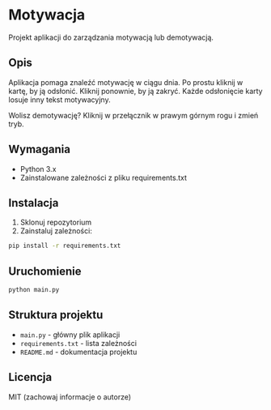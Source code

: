 # Motywacja

Projekt aplikacji do zarządzania motywacją lub demotywacją.

## Opis

Aplikacja pomaga znaleźć motywację w ciągu dnia.
Po prostu kliknij w kartę, by ją odsłonić.
Kliknij ponownie, by ją zakryć.
Każde odsłonięcie karty losuje inny tekst motywacyjny.

Wolisz demotywację?
Kliknij w przełącznik w prawym górnym rogu i zmień tryb.

## Wymagania

- Python 3.x
- Zainstalowane zależności z pliku requirements.txt

## Instalacja

1. Sklonuj repozytorium
2. Zainstaluj zależności:
```bash
pip install -r requirements.txt
```

## Uruchomienie

```bash
python main.py
```

## Struktura projektu

- `main.py` - główny plik aplikacji
- `requirements.txt` - lista zależności
- `README.md` - dokumentacja projektu

## Licencja

MIT (zachowaj informacje o autorze)

